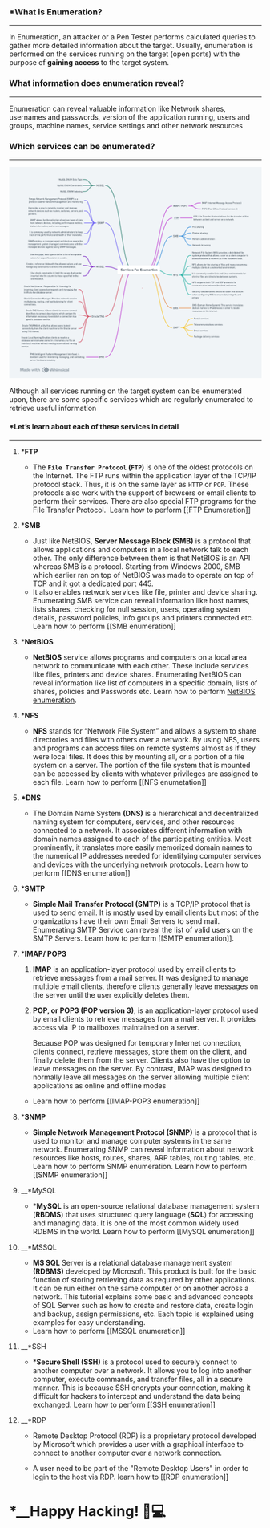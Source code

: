 ### __*What is Enumeration?__
----------------------------------

In Enumeration, an attacker or a Pen Tester performs calculated queries to gather more detailed information about the target. Usually, enumeration is performed on the services running on the target (open ports) with the purpose of **gaining access** to the target system.

### __What information does enumeration reveal?__
-------------------------------------------------------------

Enumeration can reveal valuable information like Network shares, usernames and passwords, version of the application running, users and groups, machine names, service settings and other network resources

### __Which services can be enumerated?__
------------------------------------------

![Tux, the Linux mascot](https://github.com/sbourziq1337/Enumeration-guide-for-beginners/blob/main/map_protcol.png)

Although all services running on the target system can be enumerated upon, there are some specific services which are regularly enumerated to retrieve useful information

#### *Let’s learn about each of these services in detail
--------------------------------------------------

1. *__FTP__

	* The **`File Transfer Protocol` (`FTP`)** is one of the oldest protocols on the Internet. The FTP runs within the application layer of the TCP/IP protocol stack. Thus, it is on the same layer as `HTTP` or `POP`. These protocols also work with the support of browsers or email clients to perform their services. There are also special FTP programs for the File Transfer Protocol.   Learn how to perform [[FTP Enumeration]]

2. *__SMB__

	* Just like NetBIOS, **Server Message Block (SMB)** is a protocol that allows applications and computers in a local network talk to each other. The only difference between them is that NetBIOS is an API whereas SMB is a protocol. Starting from Windows 2000, SMB which earlier ran on top of NetBIOS was made to operate on top of TCP and it got a dedicated port 445.
	* It also enables network services like file, printer and device sharing. Enumerating SMB service can reveal information like host names, lists shares, checking for null session, users, operating system details, password policies, info groups and printers connected etc.  Learn how to perform [[SMB enumeration]]

3. *__NetBIOS__

	* **NetBIOS** service allows programs and computers on a local area network to communicate with each other. These include services like files, printers and device shares. Enumerating NetBIOS can reveal information like list of computers in a specific domain, lists of shares, policies and Passwords etc. Learn how to perform [NetBIOS enumeration](https://www.hackercoolmagazine.com/netbios-enumeration-for-beginners/).

4. *__NFS__
 
	* **NFS** stands for “Network File System” and allows a system to share directories and files with others over a network. By using NFS, users and programs can access files on remote systems almost as if they were local files. It does this by mounting all, or a portion of a file system on a server. The portion of the file system that is mounted can be accessed by clients with whatever privileges are assigned to each file. Learn how to perform [[NFS enumetation]]

5. __*DNS__

	* The Domain Name System **(DNS)** is a hierarchical and decentralized naming system for computers, services, and other resources connected to a network. It associates different information with domain names assigned to each of the participating entities. Most prominently, it translates more easily memorized domain names to the numerical IP addresses needed for identifying computer services and devices with the underlying network protocols. Learn how to perform [[DNS enumeration]]

6. *__SMTP__

	* **Simple Mail Transfer Protocol (SMTP)** is a TCP/IP protocol that is used to send email. It is mostly used by email clients but most of the organizations have their own Email Servers to send mail. Enumerating SMTP Service can reveal the list of valid users on the SMTP Servers. Learn how to perform [[SMTP enumeration]].

7. *__IMAP/ POP3__

	1. **IMAP** is an application-layer protocol used by email clients to retrieve messages from a mail server. It was designed to manage multiple email clients, therefore clients generally leave messages on the server until the user explicitly deletes them.
	
	2.  **POP, or POP3 (POP version 3)**, is an application-layer protocol used by email clients to retrieve messages from a mail server. It provides access via IP to mailboxes maintained on a server.
		
		Because POP was designed for temporary Internet connection, clients connect, retrieve messages, store them on the client, and finally delete them from the server. Clients also have the option to leave messages on the server. By contrast, IMAP was designed to normally leave all messages on the server allowing multiple client applications as online and offline modes

	* Learn how to perform [[IMAP-POP3 enumeration]]
	
8. *__SNMP__

	* **Simple Network Management Protocol (SNMP)** is a protocol that is used to monitor and manage computer systems in the same network. Enumerating SNMP can reveal information about network resources like hosts, routes, shares, ARP tables, routing tables, etc. Learn how to perform SNMP enumeration. Learn how to perform [[SNMP enumeration]]

9. __*MySQL

	* ***MySQL** is an open-source relational database management system (**RBDMS**) that uses structured query language (**SQL**) for accessing and managing data. It is one of the most common widely used RDBMS in the world. Learn how to perform [[MySQL enumeration]]

10. __*MSSQL

	* **MS SQL** Server is a relational database management system **(RDBMS)** developed by Microsoft. This product is built for the basic function of storing retrieving data as required by other applications. It can be run either on the same computer or on another across a network. This tutorial explains some basic and advanced concepts of SQL Server such as how to create and restore data, create login and backup, assign permissions, etc. Each topic is explained using examples for easy understanding.
	* Learn how to perform [[MSSQL enumeration]]

11. __*SSH

	* ***Secure Shell (SSH)** is a protocol used to securely connect to another computer over a network. It allows you to log into another computer, execute commands, and transfer files, all in a secure manner. This is because SSH encrypts your connection, making it difficult for hackers to intercept and understand the data being exchanged. Learn how to perform [[SSH enumeration]]

12. __*RDP 

	* Remote Desktop Protocol (RDP) is a proprietary protocol developed by Microsoft which provides a user with a graphical interface to connect to another computer over a network connection.

	* A user need to be part of the "Remote Desktop Users" in order to login to the host via RDP. learn how to [[RDP enumeration]]

#  *__Happy Hacking! 🎩💻
